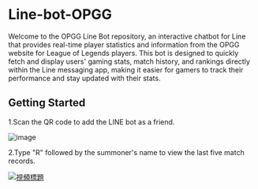 # Line-bot-OPGG
Welcome to the OPGG Line Bot repository, an interactive chatbot for Line that provides real-time player statistics and information from the OPGG website for League of Legends players. This bot is designed to quickly fetch and display users' gaming stats, match history, and rankings directly within the Line messaging app, making it easier for gamers to track their performance and stay updated with their stats.

## Getting Started

1.Scan the QR code to add the LINE bot as a friend.

![image](https://github.com/leo7chen/Line-bot-OPGG/assets/31997863/7755dcc3-0539-4a71-953f-95f135dcf7bf)

2.Type "R" followed by the summoner's name to view the last five match records.

[![視頻標題](http://img.youtube.com/vi/Sp_99wCC9zE/0.jpg)](http://www.youtube.com/shorts/Sp_99wCC9zE)





